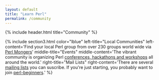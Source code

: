 ```yaml
---
layout: default
title: "Learn Perl"
permalink: /community
---
```


{% include header.html 
   title="Community" 
%}

{% include section3.html 
   color="lblue"
   left-title="Local Communities"
   left-content='Find your local Perl group from over 230 groups world wide via <a href="http://www.pm.org/">Perl Mongers</a>'
   middle-title="Events"
   middle-content='The vibrant community is organizing Perl <a href="/events">conferences, hackathons and workshops</a> all around the world.'
   right-title="Mail Lists"
   right-content='There are several <a href="/lists">mailing lists</a> you can suscribe. If you\'re just starting, you probably want to join <a href="http://learn.perl.org/faq/beginners">perl-beginners</a>.'
%}

